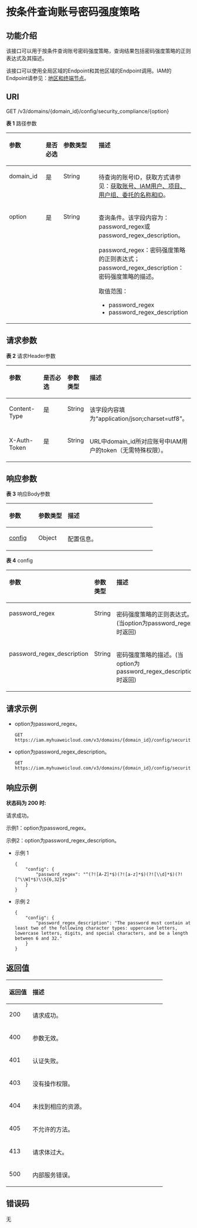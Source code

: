 # 按条件查询账号密码强度策略<a name="iam_02_0113"></a>

## 功能介绍<a name="zh-cn_topic_0221482389_section2831115415"></a>

该接口可以用于按条件查询账号密码强度策略，查询结果包括密码强度策略的正则表达式及其描述。

该接口可以使用全局区域的Endpoint和其他区域的Endpoint调用。IAM的Endpoint请参见：[地区和终端节点](https://developer.huaweicloud.com/endpoint?IAM)。

## URI<a name="zh-cn_topic_0221482389_section98661113414"></a>

GET /v3/domains/\{domain\_id\}/config/security\_compliance/\{option\}

**表 1**  路径参数

<a name="zh-cn_topic_0221482389_table28915116412"></a>
<table><thead align="left"><tr id="zh-cn_topic_0221482389_row1988131164119"><th class="cellrowborder" valign="top" width="20%" id="mcps1.2.5.1.1"><p id="zh-cn_topic_0221482389_p1589201110410"><a name="zh-cn_topic_0221482389_p1589201110410"></a><a name="zh-cn_topic_0221482389_p1589201110410"></a>参数</p>
</th>
<th class="cellrowborder" valign="top" width="10%" id="mcps1.2.5.1.2"><p id="zh-cn_topic_0221482389_p990141116416"><a name="zh-cn_topic_0221482389_p990141116416"></a><a name="zh-cn_topic_0221482389_p990141116416"></a>是否必选</p>
</th>
<th class="cellrowborder" valign="top" width="20%" id="mcps1.2.5.1.3"><p id="zh-cn_topic_0221482389_p1391141184114"><a name="zh-cn_topic_0221482389_p1391141184114"></a><a name="zh-cn_topic_0221482389_p1391141184114"></a>参数类型</p>
</th>
<th class="cellrowborder" valign="top" width="50%" id="mcps1.2.5.1.4"><p id="zh-cn_topic_0221482389_p1092111154119"><a name="zh-cn_topic_0221482389_p1092111154119"></a><a name="zh-cn_topic_0221482389_p1092111154119"></a>描述</p>
</th>
</tr>
</thead>
<tbody><tr id="zh-cn_topic_0221482389_row108801164115"><td class="cellrowborder" valign="top" width="20%" headers="mcps1.2.5.1.1 "><p id="zh-cn_topic_0221482389_p179211117413"><a name="zh-cn_topic_0221482389_p179211117413"></a><a name="zh-cn_topic_0221482389_p179211117413"></a>domain_id</p>
</td>
<td class="cellrowborder" valign="top" width="10%" headers="mcps1.2.5.1.2 "><p id="zh-cn_topic_0221482389_p119351114413"><a name="zh-cn_topic_0221482389_p119351114413"></a><a name="zh-cn_topic_0221482389_p119351114413"></a>是</p>
</td>
<td class="cellrowborder" valign="top" width="20%" headers="mcps1.2.5.1.3 "><p id="zh-cn_topic_0221482389_p119451184110"><a name="zh-cn_topic_0221482389_p119451184110"></a><a name="zh-cn_topic_0221482389_p119451184110"></a>String</p>
</td>
<td class="cellrowborder" valign="top" width="50%" headers="mcps1.2.5.1.4 "><p id="zh-cn_topic_0221482389_p169511115412"><a name="zh-cn_topic_0221482389_p169511115412"></a><a name="zh-cn_topic_0221482389_p169511115412"></a>待查询的账号ID，获取方式请参见：<a href="获取账号-IAM用户-项目-用户组-委托的名称和ID.md">获取账号、IAM用户、项目、用户组、委托的名称和ID</a>。</p>
</td>
</tr>
<tr id="zh-cn_topic_0221482389_row98814113412"><td class="cellrowborder" valign="top" width="20%" headers="mcps1.2.5.1.1 "><p id="zh-cn_topic_0221482389_p1696611154116"><a name="zh-cn_topic_0221482389_p1696611154116"></a><a name="zh-cn_topic_0221482389_p1696611154116"></a>option</p>
</td>
<td class="cellrowborder" valign="top" width="10%" headers="mcps1.2.5.1.2 "><p id="zh-cn_topic_0221482389_p697141110418"><a name="zh-cn_topic_0221482389_p697141110418"></a><a name="zh-cn_topic_0221482389_p697141110418"></a>是</p>
</td>
<td class="cellrowborder" valign="top" width="20%" headers="mcps1.2.5.1.3 "><p id="zh-cn_topic_0221482389_p49851110415"><a name="zh-cn_topic_0221482389_p49851110415"></a><a name="zh-cn_topic_0221482389_p49851110415"></a>String</p>
</td>
<td class="cellrowborder" valign="top" width="50%" headers="mcps1.2.5.1.4 "><p id="zh-cn_topic_0221482389_p1099161114113"><a name="zh-cn_topic_0221482389_p1099161114113"></a><a name="zh-cn_topic_0221482389_p1099161114113"></a>查询条件。该字段内容为：password_regex或password_regex_description。</p>
<p id="zh-cn_topic_0221482389_p1499171144119"><a name="zh-cn_topic_0221482389_p1499171144119"></a><a name="zh-cn_topic_0221482389_p1499171144119"></a>password_regex：密码强度策略的正则表达式；password_regex_description：密码强度策略的描述。</p>
<p id="zh-cn_topic_0221482389_p310091154117"><a name="zh-cn_topic_0221482389_p310091154117"></a><a name="zh-cn_topic_0221482389_p310091154117"></a>取值范围：</p>
<a name="zh-cn_topic_0221482389_ul1610151114416"></a><a name="zh-cn_topic_0221482389_ul1610151114416"></a><ul id="zh-cn_topic_0221482389_ul1610151114416"><li>password_regex</li><li>password_regex_description</li></ul>
</td>
</tr>
</tbody>
</table>

## 请求参数<a name="zh-cn_topic_0221482389_section11103111124114"></a>

**表 2**  请求Header参数

<a name="zh-cn_topic_0221482389_HeaderParameter"></a>
<table><thead align="left"><tr id="zh-cn_topic_0221482389_row610441118418"><th class="cellrowborder" valign="top" width="20%" id="mcps1.2.5.1.1"><p id="zh-cn_topic_0221482389_p1010581134120"><a name="zh-cn_topic_0221482389_p1010581134120"></a><a name="zh-cn_topic_0221482389_p1010581134120"></a>参数</p>
</th>
<th class="cellrowborder" valign="top" width="20%" id="mcps1.2.5.1.2"><p id="zh-cn_topic_0221482389_p51061111134110"><a name="zh-cn_topic_0221482389_p51061111134110"></a><a name="zh-cn_topic_0221482389_p51061111134110"></a>是否必选</p>
</th>
<th class="cellrowborder" valign="top" width="10%" id="mcps1.2.5.1.3"><p id="zh-cn_topic_0221482389_p1110671116417"><a name="zh-cn_topic_0221482389_p1110671116417"></a><a name="zh-cn_topic_0221482389_p1110671116417"></a>参数类型</p>
</th>
<th class="cellrowborder" valign="top" width="50%" id="mcps1.2.5.1.4"><p id="zh-cn_topic_0221482389_p61071511194112"><a name="zh-cn_topic_0221482389_p61071511194112"></a><a name="zh-cn_topic_0221482389_p61071511194112"></a>描述</p>
</th>
</tr>
</thead>
<tbody><tr id="zh-cn_topic_0221482389_row9104201134118"><td class="cellrowborder" valign="top" width="20%" headers="mcps1.2.5.1.1 "><p id="zh-cn_topic_0221482389_p51088111418"><a name="zh-cn_topic_0221482389_p51088111418"></a><a name="zh-cn_topic_0221482389_p51088111418"></a>Content-Type</p>
</td>
<td class="cellrowborder" valign="top" width="20%" headers="mcps1.2.5.1.2 "><p id="zh-cn_topic_0221482389_p181091111154110"><a name="zh-cn_topic_0221482389_p181091111154110"></a><a name="zh-cn_topic_0221482389_p181091111154110"></a>是</p>
</td>
<td class="cellrowborder" valign="top" width="10%" headers="mcps1.2.5.1.3 "><p id="zh-cn_topic_0221482389_p610911117411"><a name="zh-cn_topic_0221482389_p610911117411"></a><a name="zh-cn_topic_0221482389_p610911117411"></a>String</p>
</td>
<td class="cellrowborder" valign="top" width="50%" headers="mcps1.2.5.1.4 "><p id="zh-cn_topic_0221482389_p1611041115415"><a name="zh-cn_topic_0221482389_p1611041115415"></a><a name="zh-cn_topic_0221482389_p1611041115415"></a>该字段内容填为“application/json;charset=utf8”。</p>
</td>
</tr>
<tr id="zh-cn_topic_0221482389_row12104811154111"><td class="cellrowborder" valign="top" width="20%" headers="mcps1.2.5.1.1 "><p id="zh-cn_topic_0221482389_p7111181144118"><a name="zh-cn_topic_0221482389_p7111181144118"></a><a name="zh-cn_topic_0221482389_p7111181144118"></a>X-Auth-Token</p>
</td>
<td class="cellrowborder" valign="top" width="20%" headers="mcps1.2.5.1.2 "><p id="zh-cn_topic_0221482389_p71124118416"><a name="zh-cn_topic_0221482389_p71124118416"></a><a name="zh-cn_topic_0221482389_p71124118416"></a>是</p>
</td>
<td class="cellrowborder" valign="top" width="10%" headers="mcps1.2.5.1.3 "><p id="zh-cn_topic_0221482389_p171131111164119"><a name="zh-cn_topic_0221482389_p171131111164119"></a><a name="zh-cn_topic_0221482389_p171131111164119"></a>String</p>
</td>
<td class="cellrowborder" valign="top" width="50%" headers="mcps1.2.5.1.4 "><p id="zh-cn_topic_0221482389_p18113181154110"><a name="zh-cn_topic_0221482389_p18113181154110"></a><a name="zh-cn_topic_0221482389_p18113181154110"></a>URL中domain_id所对应账号中IAM用户的token（无需特殊权限）。</p>
</td>
</tr>
</tbody>
</table>

## 响应参数<a name="zh-cn_topic_0221482389_section1011416111415"></a>

**表 3**  响应Body参数

<a name="zh-cn_topic_0221482389_responseParameter"></a>
<table><thead align="left"><tr id="zh-cn_topic_0221482389_row1811551164114"><th class="cellrowborder" valign="top" width="20%" id="mcps1.2.4.1.1"><p id="zh-cn_topic_0221482389_p13117131116413"><a name="zh-cn_topic_0221482389_p13117131116413"></a><a name="zh-cn_topic_0221482389_p13117131116413"></a>参数</p>
</th>
<th class="cellrowborder" valign="top" width="20%" id="mcps1.2.4.1.2"><p id="zh-cn_topic_0221482389_p1117911154120"><a name="zh-cn_topic_0221482389_p1117911154120"></a><a name="zh-cn_topic_0221482389_p1117911154120"></a>参数类型</p>
</th>
<th class="cellrowborder" valign="top" width="60%" id="mcps1.2.4.1.3"><p id="zh-cn_topic_0221482389_p1411812119412"><a name="zh-cn_topic_0221482389_p1411812119412"></a><a name="zh-cn_topic_0221482389_p1411812119412"></a>描述</p>
</th>
</tr>
</thead>
<tbody><tr id="zh-cn_topic_0221482389_row3116911164118"><td class="cellrowborder" valign="top" width="20%" headers="mcps1.2.4.1.1 "><p id="zh-cn_topic_0221482389_p311991116417"><a name="zh-cn_topic_0221482389_p311991116417"></a><a name="zh-cn_topic_0221482389_p311991116417"></a><a href="#zh-cn_topic_0221482389_response_Rs73Config">config</a></p>
</td>
<td class="cellrowborder" valign="top" width="20%" headers="mcps1.2.4.1.2 "><p id="zh-cn_topic_0221482389_p412011118417"><a name="zh-cn_topic_0221482389_p412011118417"></a><a name="zh-cn_topic_0221482389_p412011118417"></a>Object</p>
</td>
<td class="cellrowborder" valign="top" width="60%" headers="mcps1.2.4.1.3 "><p id="zh-cn_topic_0221482389_p612181134113"><a name="zh-cn_topic_0221482389_p612181134113"></a><a name="zh-cn_topic_0221482389_p612181134113"></a>配置信息。</p>
</td>
</tr>
</tbody>
</table>

**表 4**  config

<a name="zh-cn_topic_0221482389_response_Rs73Config"></a>
<table><thead align="left"><tr id="zh-cn_topic_0221482389_row201228114413"><th class="cellrowborder" valign="top" width="20%" id="mcps1.2.4.1.1"><p id="zh-cn_topic_0221482389_p1812311112410"><a name="zh-cn_topic_0221482389_p1812311112410"></a><a name="zh-cn_topic_0221482389_p1812311112410"></a>参数</p>
</th>
<th class="cellrowborder" valign="top" width="20%" id="mcps1.2.4.1.2"><p id="zh-cn_topic_0221482389_p9123111174113"><a name="zh-cn_topic_0221482389_p9123111174113"></a><a name="zh-cn_topic_0221482389_p9123111174113"></a>参数类型</p>
</th>
<th class="cellrowborder" valign="top" width="60%" id="mcps1.2.4.1.3"><p id="zh-cn_topic_0221482389_p14124211134117"><a name="zh-cn_topic_0221482389_p14124211134117"></a><a name="zh-cn_topic_0221482389_p14124211134117"></a>描述</p>
</th>
</tr>
</thead>
<tbody><tr id="zh-cn_topic_0221482389_row181221911174113"><td class="cellrowborder" valign="top" width="20%" headers="mcps1.2.4.1.1 "><p id="zh-cn_topic_0221482389_p1812581124111"><a name="zh-cn_topic_0221482389_p1812581124111"></a><a name="zh-cn_topic_0221482389_p1812581124111"></a>password_regex</p>
</td>
<td class="cellrowborder" valign="top" width="20%" headers="mcps1.2.4.1.2 "><p id="zh-cn_topic_0221482389_p121261911184117"><a name="zh-cn_topic_0221482389_p121261911184117"></a><a name="zh-cn_topic_0221482389_p121261911184117"></a>String</p>
</td>
<td class="cellrowborder" valign="top" width="60%" headers="mcps1.2.4.1.3 "><p id="zh-cn_topic_0221482389_p1127161119415"><a name="zh-cn_topic_0221482389_p1127161119415"></a><a name="zh-cn_topic_0221482389_p1127161119415"></a>密码强度策略的正则表达式。(当option为password_regex时返回)</p>
</td>
</tr>
<tr id="zh-cn_topic_0221482389_row612211116410"><td class="cellrowborder" valign="top" width="20%" headers="mcps1.2.4.1.1 "><p id="zh-cn_topic_0221482389_p4127191174112"><a name="zh-cn_topic_0221482389_p4127191174112"></a><a name="zh-cn_topic_0221482389_p4127191174112"></a>password_regex_description</p>
</td>
<td class="cellrowborder" valign="top" width="20%" headers="mcps1.2.4.1.2 "><p id="zh-cn_topic_0221482389_p91281511114116"><a name="zh-cn_topic_0221482389_p91281511114116"></a><a name="zh-cn_topic_0221482389_p91281511114116"></a>String</p>
</td>
<td class="cellrowborder" valign="top" width="60%" headers="mcps1.2.4.1.3 "><p id="zh-cn_topic_0221482389_p191298113412"><a name="zh-cn_topic_0221482389_p191298113412"></a><a name="zh-cn_topic_0221482389_p191298113412"></a>密码强度策略的描述。(当option为password_regex_description时返回)</p>
</td>
</tr>
</tbody>
</table>

## 请求示例<a name="zh-cn_topic_0221482389_section16130111104115"></a>

-   option为password\_regex。

    ```
    GET https://iam.myhuaweicloud.com/v3/domains/{domain_id}/config/security_compliance/password_regex
    ```

-   option为password\_regex\_description。

    ```
    GET https://iam.myhuaweicloud.com/v3/domains/{domain_id}/config/security_compliance/password_regex_description
    ```


## 响应示例<a name="zh-cn_topic_0221482389_section121381211164118"></a>

**状态码为 200 时:**

请求成功。

示例1：option为password\_regex。

示例2：option为password\_regex\_description。

-   示例 1

    ```
    {
        "config": {
            "password_regex": "^(?![A-Z]*$)(?![a-z]*$)(?![\\d]*$)(?![^\\W]*$)\\S{6,32}$"
        }
    }
    ```

-   示例 2

    ```
    {
        "config": {
            "password_regex_description": "The password must contain at least two of the following character types: uppercase letters, lowercase letters, digits, and special characters, and be a length between 6 and 32."
        }
    }
    ```


## 返回值<a name="zh-cn_topic_0221482389_section9161181115414"></a>

<a name="zh-cn_topic_0221482389_table2440"></a>
<table><thead align="left"><tr id="zh-cn_topic_0221482389_row111629115412"><th class="cellrowborder" valign="top" width="15%" id="mcps1.1.3.1.1"><p id="zh-cn_topic_0221482389_p816491117411"><a name="zh-cn_topic_0221482389_p816491117411"></a><a name="zh-cn_topic_0221482389_p816491117411"></a>返回值</p>
</th>
<th class="cellrowborder" valign="top" width="85%" id="mcps1.1.3.1.2"><p id="zh-cn_topic_0221482389_p716451116418"><a name="zh-cn_topic_0221482389_p716451116418"></a><a name="zh-cn_topic_0221482389_p716451116418"></a>描述</p>
</th>
</tr>
</thead>
<tbody><tr id="zh-cn_topic_0221482389_row316271115418"><td class="cellrowborder" valign="top" width="15%" headers="mcps1.1.3.1.1 "><p id="zh-cn_topic_0221482389_p3165101114110"><a name="zh-cn_topic_0221482389_p3165101114110"></a><a name="zh-cn_topic_0221482389_p3165101114110"></a>200</p>
</td>
<td class="cellrowborder" valign="top" width="85%" headers="mcps1.1.3.1.2 "><p id="zh-cn_topic_0221482389_p10166181184120"><a name="zh-cn_topic_0221482389_p10166181184120"></a><a name="zh-cn_topic_0221482389_p10166181184120"></a>请求成功。</p>
</td>
</tr>
<tr id="zh-cn_topic_0221482389_row121621911144118"><td class="cellrowborder" valign="top" width="15%" headers="mcps1.1.3.1.1 "><p id="zh-cn_topic_0221482389_p01671111144117"><a name="zh-cn_topic_0221482389_p01671111144117"></a><a name="zh-cn_topic_0221482389_p01671111144117"></a>400</p>
</td>
<td class="cellrowborder" valign="top" width="85%" headers="mcps1.1.3.1.2 "><p id="zh-cn_topic_0221482389_p17168201115417"><a name="zh-cn_topic_0221482389_p17168201115417"></a><a name="zh-cn_topic_0221482389_p17168201115417"></a>参数无效。</p>
</td>
</tr>
<tr id="zh-cn_topic_0221482389_row1816221124111"><td class="cellrowborder" valign="top" width="15%" headers="mcps1.1.3.1.1 "><p id="zh-cn_topic_0221482389_p1416818110415"><a name="zh-cn_topic_0221482389_p1416818110415"></a><a name="zh-cn_topic_0221482389_p1416818110415"></a>401</p>
</td>
<td class="cellrowborder" valign="top" width="85%" headers="mcps1.1.3.1.2 "><p id="zh-cn_topic_0221482389_p916971119418"><a name="zh-cn_topic_0221482389_p916971119418"></a><a name="zh-cn_topic_0221482389_p916971119418"></a>认证失败。</p>
</td>
</tr>
<tr id="zh-cn_topic_0221482389_row1616231184111"><td class="cellrowborder" valign="top" width="15%" headers="mcps1.1.3.1.1 "><p id="zh-cn_topic_0221482389_p3170151110418"><a name="zh-cn_topic_0221482389_p3170151110418"></a><a name="zh-cn_topic_0221482389_p3170151110418"></a>403</p>
</td>
<td class="cellrowborder" valign="top" width="85%" headers="mcps1.1.3.1.2 "><p id="zh-cn_topic_0221482389_p1171511194120"><a name="zh-cn_topic_0221482389_p1171511194120"></a><a name="zh-cn_topic_0221482389_p1171511194120"></a>没有操作权限。</p>
</td>
</tr>
<tr id="zh-cn_topic_0221482389_row15162211194115"><td class="cellrowborder" valign="top" width="15%" headers="mcps1.1.3.1.1 "><p id="zh-cn_topic_0221482389_p4171711134116"><a name="zh-cn_topic_0221482389_p4171711134116"></a><a name="zh-cn_topic_0221482389_p4171711134116"></a>404</p>
</td>
<td class="cellrowborder" valign="top" width="85%" headers="mcps1.1.3.1.2 "><p id="zh-cn_topic_0221482389_p3172911184110"><a name="zh-cn_topic_0221482389_p3172911184110"></a><a name="zh-cn_topic_0221482389_p3172911184110"></a>未找到相应的资源。</p>
</td>
</tr>
<tr id="zh-cn_topic_0221482389_row2162611174112"><td class="cellrowborder" valign="top" width="15%" headers="mcps1.1.3.1.1 "><p id="zh-cn_topic_0221482389_p517310116416"><a name="zh-cn_topic_0221482389_p517310116416"></a><a name="zh-cn_topic_0221482389_p517310116416"></a>405</p>
</td>
<td class="cellrowborder" valign="top" width="85%" headers="mcps1.1.3.1.2 "><p id="zh-cn_topic_0221482389_p317421114120"><a name="zh-cn_topic_0221482389_p317421114120"></a><a name="zh-cn_topic_0221482389_p317421114120"></a>不允许的方法。</p>
</td>
</tr>
<tr id="zh-cn_topic_0221482389_row9162311154114"><td class="cellrowborder" valign="top" width="15%" headers="mcps1.1.3.1.1 "><p id="zh-cn_topic_0221482389_p12174161115412"><a name="zh-cn_topic_0221482389_p12174161115412"></a><a name="zh-cn_topic_0221482389_p12174161115412"></a>413</p>
</td>
<td class="cellrowborder" valign="top" width="85%" headers="mcps1.1.3.1.2 "><p id="zh-cn_topic_0221482389_p9175611164114"><a name="zh-cn_topic_0221482389_p9175611164114"></a><a name="zh-cn_topic_0221482389_p9175611164114"></a>请求体过大。</p>
</td>
</tr>
<tr id="zh-cn_topic_0221482389_row161622011104117"><td class="cellrowborder" valign="top" width="15%" headers="mcps1.1.3.1.1 "><p id="zh-cn_topic_0221482389_p7176141194118"><a name="zh-cn_topic_0221482389_p7176141194118"></a><a name="zh-cn_topic_0221482389_p7176141194118"></a>500</p>
</td>
<td class="cellrowborder" valign="top" width="85%" headers="mcps1.1.3.1.2 "><p id="zh-cn_topic_0221482389_p1317713118412"><a name="zh-cn_topic_0221482389_p1317713118412"></a><a name="zh-cn_topic_0221482389_p1317713118412"></a>内部服务错误。</p>
</td>
</tr>
</tbody>
</table>

## 错误码<a name="zh-cn_topic_0221482389_section8178611184117"></a>

无

